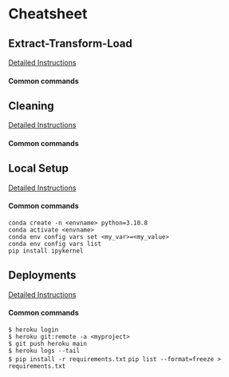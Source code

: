 # Cheatsheet

## Extract-Transform-Load
[Detailed Instructions](https://github.com/travisdharry/Cheatsheet/blob/main/detailed/ETL.ipynb)

#### Common commands  


## Cleaning
[Detailed Instructions](https://github.com/travisdharry/Cheatsheet/blob/main/detailed/DataCleaning.ipynb)

#### Common commands  


## Local Setup
[Detailed Instructions](https://github.com/travisdharry/Cheatsheet/blob/main/detailed/LocalSetup.md)

#### Common commands   
`conda create -n <envname> python=3.10.8`  
`conda activate <envname>`  
`conda env config vars set <my_var>=<my_value>`  
`conda env config vars list`  
`pip install ipykernel`   


## Deployments
[Detailed Instructions](https://github.com/travisdharry/Cheatsheet/blob/main/detailed/Deployments.md)

#### Common commands 
`$ heroku login`  
`$ heroku git:remote -a <myproject>`  
`$ git push heroku main`  
`$ heroku logs --tail`  
`$ pip install -r requirements.txt`
`pip list --format=freeze > requirements.txt`  



